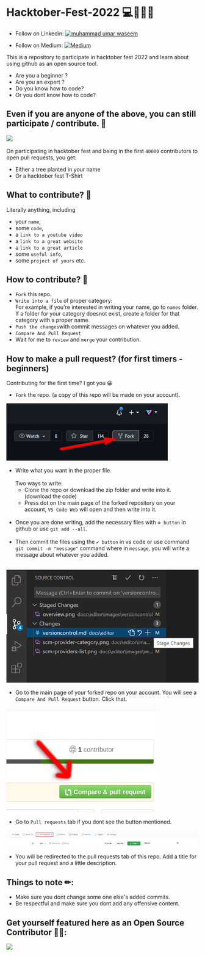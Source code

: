 # Hacktober-Fest-2022 💻👩‍💻🚀

- Follow on Linkedin: <a href="https://www.linkedin.com/in/umarwaseem/" target="blank"><img src="https://raw.githubusercontent.com/rahuldkjain/github-profile-readme-generator/master/src/images/icons/Social/linked-in-alt.svg" alt="muhammad umar waseem" height="30" width="30" /></a>

- Follow on Medium: <a href="https://medium.com/@umar.waseem" target="blank"><img src="https://play-lh.googleusercontent.com/hB9t3Z-mi284_49HA3nAuhO-W5Cyhje7r2P9McdgORoVCd-0SV54c12NMQWLHnqALw" alt="Medium" height="30" width="30" /></a>




This is a repository to participate in hacktober fest 2022 and learn about using github as an open source tool.

- Are you a beginner ?
- Are you an expert ?
- Do you know how to code?
- Or you dont know how to code?

## Even if you are anyone of the above, you can still participate / contribute. 🥳


<img src = "https://res.cloudinary.com/practicaldev/image/fetch/s--lGJu31oG--/c_imagga_scale,f_auto,fl_progressive,h_900,q_auto,w_1600/https://dev-to-uploads.s3.amazonaws.com/uploads/articles/ymlmr15l83rrjq8natft.jpg">



On participating in hacktober fest and being in the first `40000` contributors to open pull requests, you get:
- Either a tree planted in your name
- Or a hacktober fest T-Shirt

## What to contribute? 🤔

Literally anything, including 
- your `name`,
- some `code`,
- a `link to a youtube video`
- a `link to a great website`
- a `link to a great article`
- some `useful info`,
- some `project of yours` etc.


## How to contribute? 🤝

- `Fork` this repo.
- `Write into a file` of proper category: <br/> For example, if you're interested in writing your name, go to `names` folder. If a folder for your category doesnot exist, create a folder for that category with a proper name.
- `Push the changes`with commit messages on whatever you added.
- `Compare And Pull Request`
- Wait for me to `review` and `merge` your contribution.

## How to make a pull request? (for first timers - beginners)

Contributing for the first time? I got you 😀

- `Fork` the repo. (a copy of this repo will be made on your account).

<img src ="images/fork.jpg" >

- Write what you want in the proper file.<br/><br/>
    Two ways to write: <br/>
  - Clone the repo or download the zip folder and write into it. (download the code)
  - Press dot on the main page of the forked repository on your account, `VS Code Web` will open and then write into it.<br/><br/>
- Once you are done writing, add the necessary files with `➕ button` in github or use `git add --all`.<br/><br/>
- Then commit the files using the `✔ button` in vs code or use command `git commit -m "message"` command where in `message`, you will write a message about whatever you added.<br/><br/>

<img src = "images/vsCode.png">

- Go to the main page of your forked repo on your account. You will see a `Compare And Pull Request` button. Click that. 

<img src = "images/compareandpull.png" >

- Go to `Pull requests` tab if you dont see the button mentioned.

<img src = "images/pRequestTab.png" >

- You will be redirected to the pull requests tab of this repo. Add a title for your pull request and a little description.

## Things to note ✏:

- Make sure you dont change some one else's added commits.
- Be respectful and make sure you dont add any offensive content.

## Get yourself featured here as an Open Source Contributor 🎉🙌:

<a href="https://github.com/Umar-Waseem/Contribute-Hacktober-Fest-2022/graphs/contributors">
  <img src="https://contrib.rocks/image?repo=Umar-Waseem/Contribute-Hacktober-Fest-2022" />
</a>



